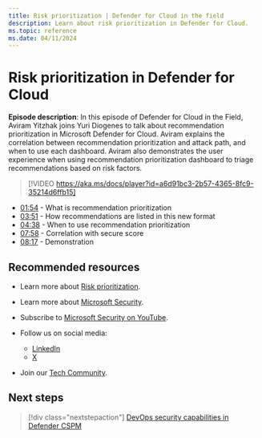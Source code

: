 ```yaml
---
title: Risk prioritization | Defender for Cloud in the field
description: Learn about risk prioritization in Defender for Cloud.
ms.topic: reference
ms.date: 04/11/2024
---
```


# Risk prioritization in Defender for Cloud

**Episode description**: In this episode of Defender for Cloud in the Field, Aviram Yitzhak joins Yuri Diogenes to talk about recommendation prioritization in Microsoft Defender for Cloud. Aviram explains the correlation between recommendation prioritization and attack path, and when to use each dashboard. Aviram also demonstrates the user experience when using recommendation prioritization dashboard to triage recommendations based on risk factors.

> [!VIDEO https://aka.ms/docs/player?id=a6d91bc3-2b57-4365-8fc9-35214d6ffb15]

- [01:54](/shows/mdc-in-the-field/risk-prioritization#time=01m54s) - What is recommendation prioritization
- [03:51](/shows/mdc-in-the-field/risk-prioritization#time=04m25s) - How recommendations are listed in this new format
- [04:38](/shows/mdc-in-the-field/risk-prioritization#time=06m25s) - When to use recommendation prioritization
- [07:58](/shows/mdc-in-the-field/risk-prioritization#time=09m45s) - Correlation with secure score
- [08:17](/shows/mdc-in-the-field/risk-prioritization#time=11m15s) - Demonstration

## Recommended resources

- Learn more about [Risk prioritization](risk-prioritization.md).
- Learn more about [Microsoft Security](https://msft.it/6002T9HQY).
- Subscribe to [Microsoft Security on YouTube](https://www.youtube.com/playlist?list=PL3ZTgFEc7LysiX4PfHhdJPR7S8mGO14YS).

- Follow us on social media:

  - [LinkedIn](https://www.linkedin.com/showcase/microsoft-security/)
  - [X](https://x.com/msftsecurity)

- Join our [Tech Community](https://aka.ms/SecurityTechCommunity).

## Next steps

> [!div class="nextstepaction"]
> [DevOps security capabilities in Defender CSPM](episode-forty-six.md)
